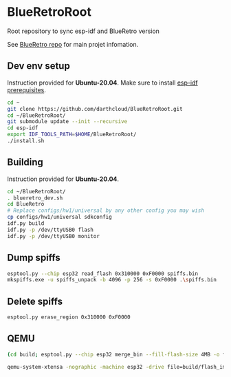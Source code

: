 # BlueRetroRoot
Root repository to sync esp-idf and BlueRetro version

See [BlueRetro repo](https://github.com/darthcloud/BlueRetro) for main projet infomation.

## Dev env setup
Instruction provided for **Ubuntu-20.04**.
Make sure to install [esp-idf prerequisites](https://docs.espressif.com/projects/esp-idf/en/latest/esp32/get-started/linux-setup.html).
```bash
cd ~
git clone https://github.com/darthcloud/BlueRetroRoot.git
cd ~/BlueRetroRoot/
git submodule update --init --recursive
cd esp-idf
export IDF_TOOLS_PATH=$HOME/BlueRetroRoot/
./install.sh
```

## Building
Instruction provided for **Ubuntu-20.04**.
```bash
cd ~/BlueRetroRoot/
. blueretro_dev.sh
cd BlueRetro
# Replace configs/hw1/universal by any other config you may wish
cp configs/hw1/universal sdkconfig
idf.py build
idf.py -p /dev/ttyUSB0 flash
idf.py -p /dev/ttyUSB0 monitor
```

## Dump spiffs
```bash
esptool.py --chip esp32 read_flash 0x310000 0xF0000 spiffs.bin
mkspiffs.exe -u spiffs_unpack -b 4096 -p 256 -s 0xF0000 .\spiffs.bin
```

## Delete spiffs
```bash
esptool.py erase_region 0x310000 0xF0000
```

## QEMU
```bash
(cd build; esptool.py --chip esp32 merge_bin --fill-flash-size 4MB -o flash_image.bin @flash_args)
```
```bash
qemu-system-xtensa -nographic -machine esp32 -drive file=build/flash_image.bin,if=mtd,format=raw -serial tcp::5555,server,nowait
```
